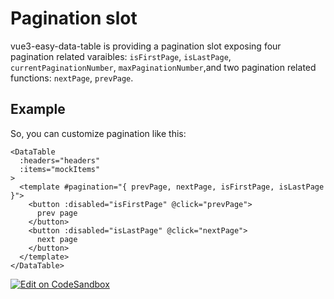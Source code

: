 # Pagination slot
vue3-easy-data-table is providing a pagination slot exposing four pagination related varaibles: `isFirstPage`, `isLastPage`, `currentPaginationNumber`, `maxPaginationNumber`,and two pagination related functions:
`nextPage`, `prevPage`.

## Example
So, you can customize pagination like this:

```vue
<DataTable
  :headers="headers"
  :items="mockItems"
>
  <template #pagination="{ prevPage, nextPage, isFirstPage, isLastPage }">
    <button :disabled="isFirstPage" @click="prevPage">
      prev page
    </button>
    <button :disabled="isLastPage" @click="nextPage">
      next page
    </button>
  </template>
</DataTable>
```
[![Edit on CodeSandbox](https://codesandbox.io/static/img/play-codesandbox.svg)](https://codesandbox.io/s/pagination-slot-75n6iv?file=/src/App.vue)

<PaginationSlot/>
